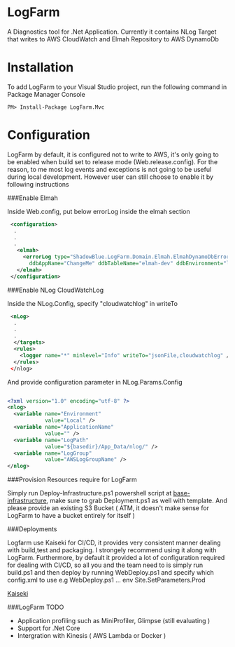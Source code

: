 # LogFarm

A Diagnostics tool for .Net Application. Currently it contains NLog Target that writes to AWS CloudWatch and Elmah Repository to AWS DynamoDb

# Installation 

To add LogFarm to your Visual Studio project, run the following command in Package Manager Console

<div class="nuget-badge">
<p>
<code>PM&gt; Install-Package LogFarm.Mvc</code>
</p>
</div>

# Configuration
 
LogFarm by default, it is configured not to write to AWS, it's only going to be enabled when build set to release mode (Web.release.config). For the reason, to me most log events and exceptions is not going to be useful during local development. However user can still choose to enable it by following instructions


###Enable Elmah 

Inside Web.config, put below errorLog inside the elmah section

```xml
 <configuration>
  .
  .
  .
   <elmah>
     <errorLog type="ShadowBlue.LogFarm.Domain.Elmah.ElmahDynamoDbErrorLog, ShadowBlue.LogFarm.Domain"
       ddbAppName="ChangeMe" ddbTableName="elmah-dev" ddbEnvironment="local"  />
   </elmah>
 </configuration>
```
###Enable NLog CloudWatchLog

Inside the NLog.Config, specify "cloudwatchlog" in writeTo

```xml
 <nLog>
  .
  .
  .
  </targets>
  <rules>
    <logger name="*" minlevel="Info" writeTo="jsonFile,cloudwatchlog" />
  </rules>
 </nlog>
```

And provide configuration parameter in NLog.Params.Config

```xml

<?xml version="1.0" encoding="utf-8" ?>
<nlog>
  <variable name="Environment"
            value="Local" />
  <variable name="ApplicationName"
            value="" />
  <variable name="LogPath"
            value="${basedir}/App_Data/nlog/" />
  <variable name="LogGroup"
            value="AWSLogGroupName" />
</nlog>

```

###Provision Resources require for LogFarm 


Simply run Deploy-Infrastructure.ps1 powershell script at [base-infrastructure](https://github.com/imomou/LogFarm/tree/master/base-infrastructure"), make sure to grab Deployment.ps1 as well with template. And please provide an existing S3 Bucket ( ATM, it doesn't make sense for LogFarm to have a bucket entirely for itself ) 

###Deployments

Logfarm use Kaiseki for CI/CD, it provides very consistent manner dealing with build,test and packaging. I strongely recommend using it along with LogFarm. Furthermore, by default it provided a lot of configuration required for dealing with CI/CD, so all you and the team need to is simply run build.ps1 and then deploy by running WebDeploy.ps1 and specify which config.xml to use e.g WebDeploy.ps1 ... env Site.SetParameters.Prod

[Kaiseki](https://github.com/SleeperSmith/Kaiseki)

###LogFarm TODO

* Application profiling such as MiniProfiler, Glimpse (still evaluating )
* Support for .Net Core
* Intergration with Kinesis ( AWS Lambda or Docker )


